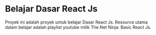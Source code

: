 # Belajar Dasar React Js

Proyek ini adalah proyek untuk belajar Dasar React Js. Resource utama dalam belajar adalah playlist youtube milik The Net Ninja: Basic React Js.
